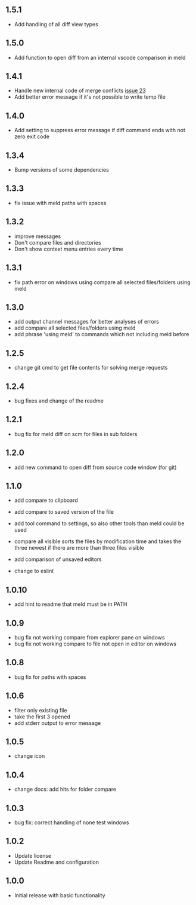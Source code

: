 ## 1.5.1
- Add handling of all diff view types

## 1.5.0
- Add function to open diff from an internal vscode comparison in meld

## 1.4.1
- Handle new internal code of merge conflicts [issue 23](https://github.com/danielroedl/vsc-meld-diff/issues/23)
- Add better error message if it's not possible to write temp file

## 1.4.0
- Add setting to suppress error message if diff command ends with not zero exit code

## 1.3.4
- Bump versions of some dependencies

## 1.3.3
- fix issue with meld paths with spaces

## 1.3.2
- improve messages
- Don't compare files and directories
- Don't show context menu entries every time

## 1.3.1
- fix path error on windows using compare all selected files/folders using meld

## 1.3.0
- add output channel messages for better analyses of errors
- add compare all selected files/folders using meld
- add phrase 'using meld' to commands which not including meld before

## 1.2.5
- change git cmd to get file contents for solving merge requests

## 1.2.4
- bug fixes and change of the readme

## 1.2.1
- bug fix for meld diff on scm for files in sub folders

## 1.2.0
- add new command to open diff from source code window (for git)

## 1.1.0
- add compare to clipboard
- add compare to saved version of the file
- add tool command to settings, so also other tools than meld could be used
- compare all visible sorts the files by modification time and takes the three newest if there are more than three files visible
- add comparison of unsaved editors

- change to eslint

## 1.0.10
- add hint to readme that meld must be in PATH

## 1.0.9
- bug fix not working compare from explorer pane on windows
- bug fix not working compare to file not open in editor on windows

## 1.0.8
- bug fix for paths with spaces

## 1.0.6
- filter only existing file
- take the first 3 opened
- add stderr output to error message

## 1.0.5
- change icon

## 1.0.4
- change docs: add hits for folder compare

## 1.0.3
- bug fix: correct handling of none test windows

## 1.0.2
- Update license
- Update Readme and configuration

## 1.0.0
- Initial release with basic functionality
